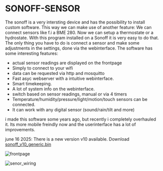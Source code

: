 # SONOFF-SENSOR
The sonoff is a very intersting device and has the possibility to install custom software. This way we can make use of another feature: We can connect sensors like f.i a BME 280. Now we can setup a thermostate or a hydrostate.  With this program installed on a Sonoff it is very easy to do that. 
The only thing you have to do is connect a sensor and make some adjustments in the settings, done via the webinterface.
The software has some interesting features:
- actual sensor readings are displayed on the frontpage
- Simply to connect to your wifi
- data can be requested via http and mosquitto
- Fast asyc webserver with a intuitive webinterface.
- Smart timekeeping.
- A lot of system info on the webinterface.
- switch based on sensor readings, manual or via 4 timers 
- Temperature/humidity/pressure/light/motion/touch sensors can be connected.
- It can work with any digital sensor (sound/rain/tilt and more)

i made this software some years ago, but recently i completely overhauled it. Its more mobile freindly now and the userinterface
has a lot of improvements.

june 16 2025: There is a new version v10 available.
Download [sonoff_v10_generic.bin](https://github.com/patience4711/SONOFF-SENSOR/blob/main/sonoff-v10_generic.bin)

![frontpage](https://github.com/user-attachments/assets/80ca500e-1aaa-4897-a1f6-de6520d11f89)

![senor_wiring](https://github.com/user-attachments/assets/1e1d2c17-047f-48ed-ae2b-7b7a788d9b02)
